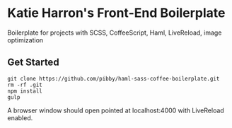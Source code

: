 # Katie Harron's Front-End Boilerplate
Boilerplate for projects with SCSS, CoffeeScript, Haml, LiveReload, image optimization

## Get Started
```
git clone https://github.com/pibby/haml-sass-coffee-boilerplate.git
rm -rf .git
npm install
gulp
```

A browser window should open pointed at localhost:4000 with LiveReload enabled.